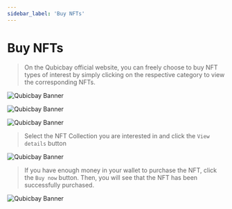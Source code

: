 ```yaml
---
sidebar_label: 'Buy NFTs'
---
```


# Buy NFTs

> On the Qubicbay official website, you can freely choose to buy NFT types of interest by simply clicking on the respective category to view the corresponding NFTs.

![Qubicbay Banner](/img/qubicbay/Screenshot_16.png)

![Qubicbay Banner](/img/qubicbay/Screenshot_18.png)

![Qubicbay Banner](/img/qubicbay/Screenshot_19.png)

> Select the NFT Collection you are interested in and click the `View details` button

![Qubicbay Banner](/img/qubicbay/Screenshot_21.png)

> If you have enough money in your wallet to purchase the NFT, click the `Buy now`  button. Then, you will see that the NFT has been successfully purchased.

![Qubicbay Banner](/img/qubicbay/Screenshot_22.png)
